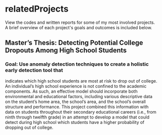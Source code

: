 # relatedProjects
View the codes and written reports for some of my most involved projects. A brief overview of each project's goals and outcomes is included below.

## Master’s Thesis: Detecting Potential College Dropouts Among High School Students
### Goal: Use anomaly detection techniques to create a holistic early detection tool that
indicates which high school students are most at risk to drop out of college. An individual’s high
school experience is not confined to the academic components. As such, an effective model
should incorporate both environmental and educational factors, including various descriptive
data on the student’s home area, the school’s area, and the school’s overall structure and
performance. This project combined this information with data on students throughout their
secondary educational careers (i.e., from ninth through twelfth grade) in an attempt to develop a
model that could detect during high school which students have a higher probability of dropping
out of college.

